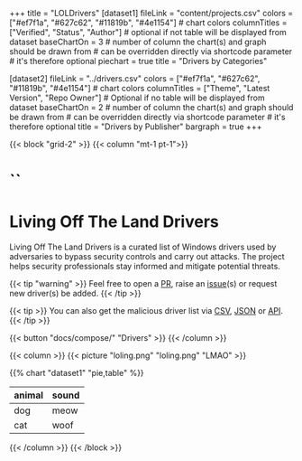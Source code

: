 +++
title = "LOLDrivers"
[dataset1]
  fileLink = "content/projects.csv"
  colors = ["#ef7f1a", "#627c62", "#11819b", "#4e1154"] # chart colors
  columnTitles = ["Verified", "Status", "Author"] # optional if not table will be displayed from dataset
  baseChartOn = 3 # number of column the chart(s) and graph should be drawn from # can be overridden directly via shortcode parameter # it's therefore optional
  piechart = true
  title = "Drivers by Categories"

[dataset2]
  fileLink = "../drivers.csv" 
  colors = ["#ef7f1a", "#627c62", "#11819b", "#4e1154"] # chart colors
  columnTitles = ["Theme", "Latest Version", "Repo Owner"] # Optional if no table will be displayed from dataset
  baseChartOn = 2 # number of column the chart(s) and graph should be drawn from # can be overridden directly via shortcode parameter # it's therefore optional
  title = "Drivers by Publisher"
  bargraph = true
+++

{{< block "grid-2" >}}
{{< column "mt-1 pt-1">}}

# `` 
# Living Off The Land Drivers 
Living Off The Land Drivers is a curated list of Windows drivers used by adversaries to bypass security controls and carry out attacks. The project helps security professionals stay informed and mitigate potential threats.

{{< tip "warning" >}}
Feel free to open a [PR](https://github.com/magicsword-io/LOLDrivers/pulls), raise an [issue](https://github.com/magicsword-io/LOLDrivers/issues/new/choose "Open a Github Issue")(s) or request new driver(s) be added. 
{{< /tip >}}

{{< tip >}}
You can also get the malicious driver list via [CSV](), [JSON]() or [API]().
{{< /tip >}}

{{< button "docs/compose/" "Drivers" >}}
{{< /column >}}

{{< column >}}
{{< picture "loling.png" "loling.png" "LMAO" >}}

{{% chart "dataset1" "pie,table" %}}

| animal | sound |
|--------|-------|
| dog    | meow  |
| cat    | woof  |


{{< /column >}}
{{< /block >}}
